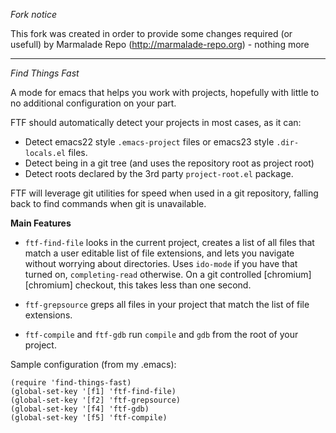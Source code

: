 *Fork notice*

This fork was created in order to provide some changes required (or usefull) by Marmalade Repo (http://marmalade-repo.org) - nothing more

------------------------

*Find Things Fast*

A mode for emacs that helps you work with projects, hopefully with little to no additional configuration on your part.

FTF should automatically detect your projects in most cases, as it can:

- Detect emacs22 style `.emacs-project` files or emacs23 style `.dir-locals.el` files.
- Detect being in a git tree (and uses the repository root as project root)
- Detect roots declared by the 3rd party `project-root.el` package.

FTF will leverage git utilities for speed when used in a git repository, falling back to find commands when git is unavailable.

**Main Features**

- `ftf-find-file` looks in the current project, creates a list of all files that match a user editable list of file extensions, and lets you navigate without worrying about directories. Uses `ido-mode` if you have that turned on, `completing-read` otherwise. On a git controlled [chromium][chromium] checkout, this takes less than one second.

- `ftf-grepsource` greps all files in your project that match the list of file extensions.

- `ftf-compile` and `ftf-gdb` run `compile` and `gdb` from the root of your project. 

Sample configuration (from my .emacs):

    (require 'find-things-fast)
    (global-set-key '[f1] 'ftf-find-file)
    (global-set-key '[f2] 'ftf-grepsource)
    (global-set-key '[f4] 'ftf-gdb)
    (global-set-key '[f5] 'ftf-compile)
